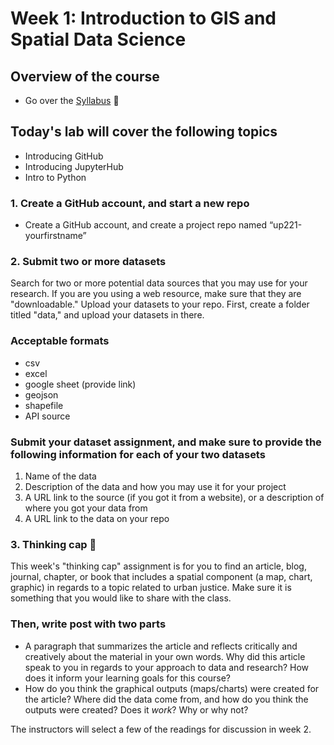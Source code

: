 # Week 1: Introduction to GIS and Spatial Data Science

## Overview of the course

* Go over the [Syllabus](https://github.com/yohman/23W-UP221) 📜

## Today's lab will cover the following topics

* Introducing GitHub
* Introducing JupyterHub
* Intro to Python

### 1. Create a GitHub account, and start a new repo

* Create a GitHub account, and create a project repo named “up221-yourfirstname”

### 2. Submit two or more datasets

Search for two or more potential data sources that you may use for your research. If you are you using a web resource, make sure that they are "downloadable." Upload your datasets to your repo. First, create a folder titled "data," and upload your datasets in there.

### Acceptable formats

* csv
* excel
* google sheet (provide link)
* geojson
* shapefile
* API source

### Submit your dataset assignment, and make sure to provide the following information for each of your two datasets

1. Name of the data
2. Description of the data and how you may use it for your project
3. A URL link to the source (if you got it from a website), or a description of where you got your data from
4. A URL link to the data on your repo

### 3. Thinking cap 🤔

This week's "thinking cap" assignment is for you to find an article, blog, journal, chapter, or book that includes a spatial component (a map, chart, graphic) in regards to a topic related to urban justice. Make sure it is something that you would like to share with the class.

### Then, write post with two parts

* A paragraph that summarizes the article and reflects critically and creatively about the material in your own words. Why did this article speak to you in regards to your approach to data and research? How does it inform your learning goals for this course?
* How do you think the graphical outputs (maps/charts) were created for the article? Where did the data come from, and how do you think the outputs were created? Does it *work*? Why or why not?

The instructors will select a few of the readings for discussion in week 2.
